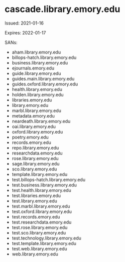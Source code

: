 # cascade.library.emory.edu

Issued: 2021-01-16

Expires: 2022-01-17

SANs:
- aham.library.emory.edu
- billops-hatch.library.emory.edu
- business.library.emory.edu
- ejournals.emory.edu
- guide.library.emory.edu
- guides.main.library.emory.edu
- guides.oxford.library.emory.edu
- health.library.emory.edu
- holden.library.emory.edu
- libraries.emory.edu
- library.emory.edu
- marbl.library.emory.edu
- metadata.emory.edu
- neardeath.library.emory.edu
- oai.library.emory.edu
- oxford.library.emory.edu
- poetry.emory.edu
- records.emory.edu
- repo.library.emory.edu
- researchdata.emory.edu
- rose.library.emory.edu
- sage.library.emory.edu
- sco.library.emory.edu
- template.library.emory.edu
- test.billops-hatch.library.emory.edu
- test.business.library.emory.edu
- test.health.library.emory.edu
- test.libraries.emory.edu
- test.library.emory.edu
- test.marbl.library.emory.edu
- test.oxford.library.emory.edu
- test.records.emory.edu
- test.researchdata.emory.edu
- test.rose.library.emory.edu
- test.sco.library.emory.edu
- test.technology.library.emory.edu
- test.template.library.emory.edu
- test.web.library.emory.edu
- web.library.emory.edu
